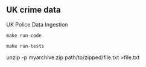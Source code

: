 ## UK crime data ##

UK Police Data Ingestion  
```
make run-code
```
```
make run-tests
```

unzip -p myarchive.zip path/to/zipped/file.txt >file.txt